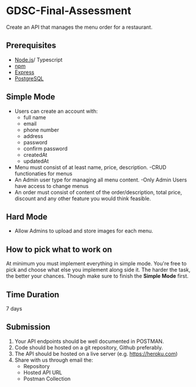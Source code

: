 # GDSC-Final-Assessment

Create an API that manages the menu order for a restaurant.

## Prerequisites
- [Node.js](https://nodejs.org/en/)/ Typescript
- [npm](https://www.npmjs.com/)
- [Express](https://expressjs.com/)
- [PostgreSQL](https://www.postgresql.org/)

## Simple Mode
- Users can create an account with:
    - full name
    - email
    - phone number
    - address
    - password
    - confirm password
    - createdAt
    - updatedAt
- Menu must consist of at least name, price, description.
    -CRUD functionaties for menus
- An Admin user type for managing all menu content.
    -Only Admin Users have access to change menus
- An order must consist of content of the order/description, total price, discount and any other feature you would think feasible.
## Hard Mode
- Allow Admins to upload and store images for each menu.

## How to pick what to work on
At minimum you must implement everything in simple mode. You're free to pick and choose what else you
implement along side it. The harder the task, the better your chances. Though make sure to finish the **Simple Mode**
first.

## Time Duration

7 days

## Submission

1. Your API endpoints should be well documented in POSTMAN.
2. Code should be hosted on a git repository, Github preferably.
3. The API should be hosted on a live server (e.g. https://heroku.com)
4. Share with us through email the:
    - Repository
    - Hosted API URL
    - Postman Collection
